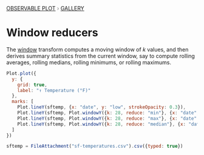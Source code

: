 <div style="color: grey; font: 13px/25.5px var(--sans-serif); text-transform: uppercase;"><h1 style="display: none;">Plot: Window reducers</h1><a href="/plot">Observable Plot</a> › <a href="/@observablehq/plot-gallery">Gallery</a></div>

# Window reducers

The [window](https://observablehq.com/plot/transforms/window) transform computes a moving window of *k* values, and then derives summary statistics from the current window, say to compute rolling averages, rolling medians, rolling minimums, or rolling maximums.

```js echo
Plot.plot({
  y: {
    grid: true,
    label: "↑ Temperature (°F)"
  },
  marks: [
    Plot.lineY(sftemp, {x: "date", y: "low", strokeOpacity: 0.3}),
    Plot.lineY(sftemp, Plot.windowY({k: 28, reduce: "min"}, {x: "date", y: "low", stroke: "blue"})),
    Plot.lineY(sftemp, Plot.windowY({k: 28, reduce: "max"}, {x: "date", y: "low", stroke: "red"})),
    Plot.lineY(sftemp, Plot.windowY({k: 28, reduce: "median"}, {x: "date", y: "low"}))
  ]
})
```

```js echo
sftemp = FileAttachment("sf-temperatures.csv").csv({typed: true})
```
